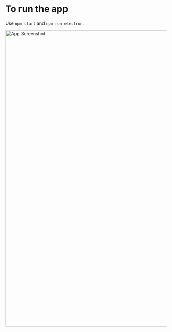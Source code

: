 # To run the app

Use `npm start` and `npm run electron`.


<img width="924" alt="App Screenshot" src="https://user-images.githubusercontent.com/31635405/167724263-931bbe8a-538f-440f-a38d-1adf757ab5c7.png">
